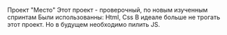 Проект "Место"
Этот проект - проверочный, по новым изученным спринтам
Были использованны: Html, Css
В идеале больше не трогать этот проект. Но в будущем необходимо пилить JS.